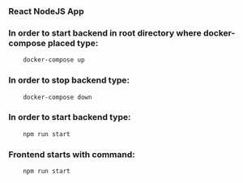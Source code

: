 ### React NodeJS App

### In order to start backend in root directory where docker-compose placed type:
```
    docker-compose up
```
### In order to stop backend type:
```
    docker-compose down
```
### In order to start backend type:
```
    npm run start
```
### Frontend starts with command:
```
    npm run start
```

